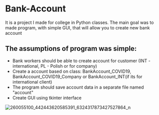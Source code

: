 # Bank-Account
It is a project I made for college in Python classes.
The main goal was to made program, with simple GUI, that will allow you to create new bank account

## The assumptions of program was simple: 
- Bank workers should be able to create account for customer (INT - international, PL - Polish or for company)
- Create a account based on class: BankAccount_COVID19, BankAccount_COVID19_Company or BankAccount_INT(if its for international client)
- The program should save account data in a separate file named "account"
- Create GUI using tkinter interface


![260055100_442443620585391_6324317873427527864_n](https://user-images.githubusercontent.com/91942565/143483378-7baa25c2-06f6-4401-9d46-ee2bce3f0bcf.png)
